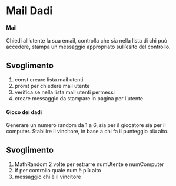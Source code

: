 Mail Dadi
===
#### Mail

Chiedi all’utente la sua email,
controlla che sia nella lista di chi può accedere,
stampa un messaggio appropriato sull’esito del controllo.

## Svoglimento

1. const creare lista mail utenti
2. promt per chiedere mail utente
3. verifica se nella lista mail utenti permessi
4. creare messaggio da stampare in pagina per l'utente

#### Gioco dei dadi

Generare un numero random da 1 a 6, sia per il giocatore sia per il computer.
Stabilire il vincitore, in base a chi fa il punteggio più alto.

## Svoglimento

1. MathRandom 2 volte per estrarre numUtente e numComputer
2. if per controllo quale num è più alto
3. messaggio chi è il vincitore

 




